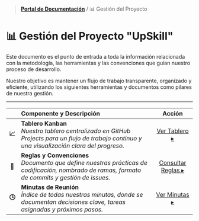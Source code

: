 > **[Portal de Documentación](../README.md)** / 📊 Gestión del Proyecto

# 📊 Gestión del Proyecto "UpSkill"

Este documento es el punto de entrada a toda la información relacionada con la metodología, las herramientas y las convenciones que guían nuestro proceso de desarrollo.

Nuestro objetivo es mantener un flujo de trabajo transparente, organizado y eficiente, utilizando los siguientes herramientas y documentos como pilares de nuestra gestión.

---

|        | Componente y Descripción                                                                                                                             |                              Acción                               |
| :----: | :--------------------------------------------------------------------------------------------------------------------------------------------------- | :---------------------------------------------------------------: |
| **📈** | **Tablero Kanban** <br> _Nuestro tablero centralizado en GitHub Projects para un flujo de trabajo continuo y una visualización clara del progreso._  | [Ver Tablero ▸](https://github.com/orgs/upskill-team/projects/4/) |
| **📜** | **Reglas y Convenciones** <br> _Documento que define nuestras prácticas de codificación, nombrado de ramas, formato de commits y gestión de issues._ |           [Consultar Reglas ▸](./reglas-de-trabajo.md)            |
| **🕒** | **Minutas de Reunión** <br> _Índice de todas nuestras minutas, donde se documentan decisiones clave, tareas asignadas y próximos pasos._             |               [Ver Minutas ▸](./minutas/README.md)                |

